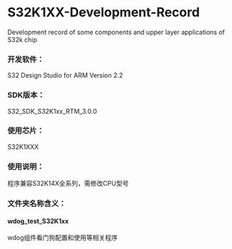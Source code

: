 # S32K1XX-Development-Record
Development record of some components and upper layer applications of S32k chip

###  开发软件：

S32 Design Studio for ARM Version 2.2

### SDK版本：

S32_SDK_S32K1xx_RTM_3.0.0

### 使用芯片：

S32K1XXX

### 使用说明：

程序兼容S32K14X全系列，需修改CPU型号

### 文件夹名称含义：

#### wdog_test_S32K1xx

wdog组件看门狗配置和使用等相关程序